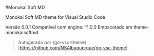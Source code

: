 #Monokai Soft MD

Monokai Soft MD theme for Visual Studio Code

Versão 0.0.1
Compatível com engine: ^1.0.0
Empacotado em theme-monokaisoftmd

> Autogerado por (go-vsc-theme)[https://github.com/NSAlbuquerque/go-vsc-theme].